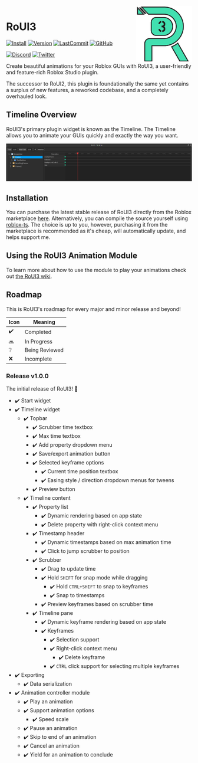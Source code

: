 <img width="30%" image-rendering="crisp-edges" src="./assets/logo-0.5x.png" align="right">

# RoUI3

[![Install](https://img.shields.io/badge/install-RoUI3-inactive?style=flat-square)](#)
[![Version](https://img.shields.io/github/package-json/v/astrealRBLX/RoUI3?color=blueviolet&style=flat-square)](#)
[![LastCommit](https://img.shields.io/github/last-commit/astrealRBLX/RoUI3?color=green&style=flat-square)](#)
[![GitHub](https://img.shields.io/github/license/astrealRBLX/RoUI3?style=flat-square)](#)

[![Discord](https://img.shields.io/discord/826998257548132373?label=discord&style=flat-square)](https://discord.gg/ZhuKckF44h)
[![Twitter](https://img.shields.io/twitter/follow/astrealdev?color=blue&style=flat-square)](https://twitter.com/intent/follow?original_referer=https%3A%2F%2Fpublish.twitter.com%2F&ref_src=twsrc%5Etfw%7Ctwcamp%5Ebuttonembed%7Ctwterm%5Efollow%7Ctwgr%5Eastrealdev&region=follow_link&screen_name=astrealdev) 

Create beautiful animations for your Roblox GUIs with RoUI3, a user-friendly and feature-rich Roblox Studio plugin.

The successor to RoUI2, this plugin is foundationally the same yet contains a surplus of new features, a reworked codebase, and a completely overhauled look.

## Timeline Overview

RoUI3's primary plugin widget is known as the Timeline. The Timeline allows you to animate your GUIs quickly and exactly the way you want.

![Timeline Overview](assets/TimelineOverview.png)

## Installation

<!-- A stable release of RoUI3 is not currently available as it is still in development. However, you may compile RoUI3 yourself using [roblox-ts](https://roblox-ts.com/) for an experimental build. -->

You can purchase the latest stable release of RoUI3 directly from the Roblox marketplace [here](https://www.roblox.com/library/11798243393/RoUI3). Alternatively, you can compile the source yourself using [roblox-ts](https://roblox-ts.com/). The choice is up to you, however, purchasing it from the marketplace is recommended as it's cheap, will automatically update, and helps support me.

## Using the RoUI3 Animation Module

To learn more about how to use the module to play your animations check out [the RoUI3 wiki](https://github.com/astrealRBLX/RoUI3/wiki/Using-the-RoUI3-Module).

## Roadmap

This is RoUI3's roadmap for every major and minor release and beyond!

| Icon | Meaning           |
|------|-------------------|
| ✔️  | Completed         |
| 🔜  | In Progress       |
| ❔   | Being Reviewed    |
| ❌  | Incomplete        |


### Release v1.0.0

The initial release of RoUI3! 🥳

- ✔️ Start widget
- ✔️ Timeline widget
  - ✔️ Topbar
    - ✔️ Scrubber time textbox
    - ✔️ Max time textbox
    - ✔️ Add property dropdown menu
    - ✔️ Save/export animation button
    - ✔️ Selected keyframe options
      - ✔️ Current time position textbox
      - ✔️ Easing style / direction dropdown menus for tweens
    - ✔️ Preview button
  - ✔️ Timeline content
    - ✔️ Property list
      - ✔️ Dynamic rendering based on app state
      - ✔️ Delete property with right-click context menu
    - ✔️ Timestamp header
      - ✔️ Dynamic timestamps based on max animation time
      - ✔️ Click to jump scrubber to position
    - ✔️ Scrubber
      - ✔️ Drag to update time
      - ✔️ Hold `SHIFT` for snap mode while dragging
        - ✔️ Hold `CTRL+SHIFT` to snap to keyframes
        - ✔️ Snap to timestamps
      - ✔️ Preview keyframes based on scrubber time
    - ✔️ Timeline pane
      - ✔️ Dynamic keyframe rendering based on app state
      - ✔️ Keyframes
        - ✔️ Selection support
        - ✔️ Right-click context menu
          - ✔️ Delete keyframe
        - ✔️ `CTRL` click support for selecting multiple keyframes
- ✔️ Exporting
  - ✔️ Data serialization
- ✔️ Animation controller module
  - ✔️ Play an animation
  - ✔️ Support animation options
    - ✔️ Speed scale
  - ✔️ Pause an animation
  - ✔️ Skip to end of an animation
  - ✔️ Cancel an animation
  - ✔️ Yield for an animation to conclude
